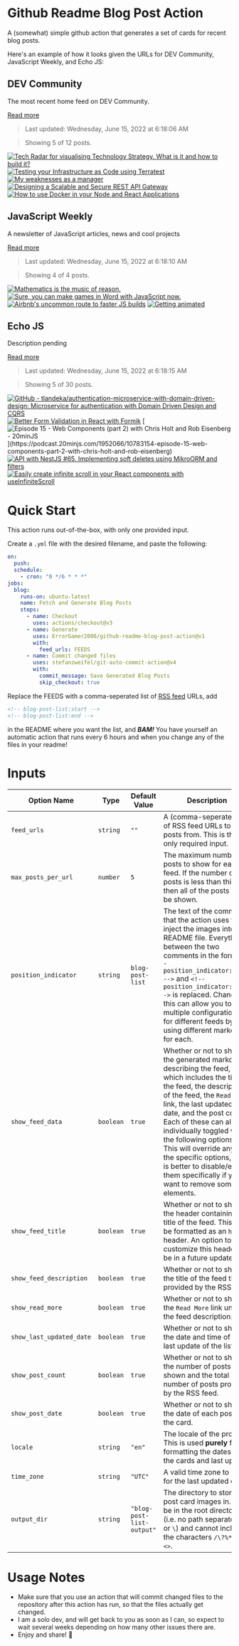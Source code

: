 # Github Readme Blog Post Action

A (somewhat) simple github action that generates a set of cards for recent blog posts.

Here's an example of how it looks given the URLs for DEV Community, JavaScript Weekly, and Echo JS:

<!-- post-list:start -->
## DEV Community

The most recent home feed on DEV Community.

[Read more](https://dev.to)
> Last updated: Wednesday, June 15, 2022 at 6:18:06 AM

> Showing 5 of 12 posts.

[![Tech Radar for visualising Technology Strategy. What is it and how to build it?](https://raw.githubusercontent.com/ErrorGamer2000/github-readme-blog-post-action/main/generated_files/DEV_Community/Tech_Radar_for_visualising_Technology_Strategy._What_is_it_and_how_to_build_it_.svg)](https://dev.to/ghostinthewire5/tech-radar-for-visualising-technology-strategy-what-is-it-and-how-to-build-it-gb8)
[![Testing your Infrastructure as Code using Terratest](https://raw.githubusercontent.com/ErrorGamer2000/github-readme-blog-post-action/main/generated_files/DEV_Community/Testing_your_Infrastructure_as_Code_using_Terratest.svg)](https://dev.to/akashw/testing-your-infrastructure-as-code-using-terratest-3hb6)
[![My weaknesses as a manager](https://raw.githubusercontent.com/ErrorGamer2000/github-readme-blog-post-action/main/generated_files/DEV_Community/My_weaknesses_as_a_manager.svg)](https://dev.to/ksaaskil/my-weaknesses-as-a-manager-36pd)
[![Designing a Scalable and Secure REST API Gateway](https://raw.githubusercontent.com/ErrorGamer2000/github-readme-blog-post-action/main/generated_files/DEV_Community/Designing_a_Scalable_and_Secure_REST_API_Gateway.svg)](https://dev.to/roy8/designing-a-scalable-and-secure-rest-api-gateway-k5f)
[![How to use Docker in your Node and React Applications](https://raw.githubusercontent.com/ErrorGamer2000/github-readme-blog-post-action/main/generated_files/DEV_Community/How_to_use_Docker_in_your_Node_and_React_Applications.svg)](https://dev.to/andrewbaisden/how-to-use-docker-in-your-node-and-react-applications-597e)


## JavaScript Weekly

A newsletter of JavaScript articles, news and cool projects

[Read more](https://javascriptweekly.com/)
> Last updated: Wednesday, June 15, 2022 at 6:18:10 AM

> Showing 4 of 4 posts.

[![Mathematics is the music of reason.](https://raw.githubusercontent.com/ErrorGamer2000/github-readme-blog-post-action/main/generated_files/JavaScript_Weekly/Mathematics_is_the_music_of_reason..svg)](https://javascriptweekly.com/issues/593)
[![Sure, you can make games in Word with JavaScript now.](https://raw.githubusercontent.com/ErrorGamer2000/github-readme-blog-post-action/main/generated_files/JavaScript_Weekly/Sure__you_can_make_games_in_Word_with_JavaScript_now..svg)](https://javascriptweekly.com/issues/592)
[![Airbnb's uncommon route to faster JS builds](https://raw.githubusercontent.com/ErrorGamer2000/github-readme-blog-post-action/main/generated_files/JavaScript_Weekly/Airbnb's_uncommon_route_to_faster_JS_builds.svg)](https://javascriptweekly.com/issues/591)
[![Getting animated](https://raw.githubusercontent.com/ErrorGamer2000/github-readme-blog-post-action/main/generated_files/JavaScript_Weekly/Getting_animated.svg)](https://javascriptweekly.com/issues/590)


## Echo JS

Description pending

[Read more](
http://www.echojs.com
)
> Last updated: Wednesday, June 15, 2022 at 6:18:15 AM

> Showing 5 of 30 posts.

[![GitHub - tlandeka/authentication-microservice-with-domain-driven-design: Microservice for authentication with Domain Driven Design and CQRS](https://raw.githubusercontent.com/ErrorGamer2000/github-readme-blog-post-action/main/generated_files/_Echo_JS_/GitHub_-_tlandeka_authentication-microservice-with-domain-driven-design__Microservice_for_authentication_with_Domain_Driven_Design_and_CQRS.svg)](https://github.com/tlandeka/authentication-microservice-with-domain-driven-design)
[![Better Form Validation in React with Formik](https://raw.githubusercontent.com/ErrorGamer2000/github-readme-blog-post-action/main/generated_files/_Echo_JS_/Better_Form_Validation_in_React_with_Formik.svg)](https://blog.openreplay.com/better-form-validation-in-react-with-formik)
[![Episode 15 - Web Components (part 2) with Chris Holt and Rob Eisenberg - 20minJS](https://raw.githubusercontent.com/ErrorGamer2000/github-readme-blog-post-action/main/generated_files/_Echo_JS_/Episode_15_-_Web_Components_(part_2)_with_Chris_Holt_and_Rob_Eisenberg_-_20minJS.svg)](https://podcast.20minjs.com/1952066/10783154-episode-15-web-components-part-2-with-chris-holt-and-rob-eisenberg)
[![API with NestJS #65. Implementing soft deletes using MikroORM and filters](https://raw.githubusercontent.com/ErrorGamer2000/github-readme-blog-post-action/main/generated_files/_Echo_JS_/API_with_NestJS__65._Implementing_soft_deletes_using_MikroORM_and_filters.svg)](http://wanago.io/2022/06/13/api-nestjs-soft-deletes-mikroorm-filters/)
[![
Easily create infinite scroll in your React components with useInfiniteScroll
](https://raw.githubusercontent.com/ErrorGamer2000/github-readme-blog-post-action/main/generated_files/_Echo_JS_/_Easily_create_infinite_scroll_in_your_React_components_with_useInfiniteScroll_.svg)](
https://antonioru.github.io/beautiful-react-hooks/#/useInfiniteScroll
)


<!-- post-list:end -->

# Quick Start

This action runs out-of-the-box, with only one provided input.

Create a `.yml` file with the desired filename, and paste the following:

```yml
on:
  push:
  schedule:
    - cron: "0 */6 * * *"
jobs:
  blog:
    runs-on: ubuntu-latest
    name: Fetch and Generate Blog Posts
    steps:
      - name: Checkout
        uses: actions/checkout@v3
      - name: Generate
        uses: ErrorGamer2000/github-readme-blog-post-action@v1
        with:
          feed_urls: FEEDS
      - name: Commit changed files
        uses: stefanzweifel/git-auto-commit-action@v4
        with:
          commit_message: Save Generated Blog Posts
          skip_checkout: true
```

Replace the FEEDS with a comma-seperated list of [RSS feed](https://rss.com/blog/how-do-rss-feeds-work/) URLs, add

```md
<!-- blog-post-list:start -->
<!-- blog-post-list:end -->
```

in the README where you want the list, and **_BAM!_** You have yourself an automatic action that runs every 6 hours and when you change any of the files in your readme!

# Inputs

<table>
  <thead>
    <tr>
      <th>Option Name</th>
      <th>Type</th>
      <th>Default Value</th>
      <th>Description</th>
    </tr>
  </thead>
  <tbody>
    <tr>
      <td><code>feed_urls</code></td>
      <td><code>string</code></td>
      <td><code>""</code></td>
      <td>A (comma-seperated) list of RSS feed URLs to load posts from. This is the only required input.</td>
    </tr>
    <tr>
      <td><code>max_posts_per_url</code></td>
      <td><code>number</code></td>
      <td><code>5</code></td>
      <td>The maximum number of posts to show for each feed. If the number of posts is less than this, then all of the posts will be shown.</td>
    </tr>
    <tr>
      <td><code>position_indicator</code></td>
      <td><code>string</code></td>
      <td><code>blog-post-list</code></td>
      <td>The text of the comments that the action uses to inject the images into the README file. Everything between the two comments in the form <code>&lt;!-- position_indicator:start --&gt;</code> and <code>&lt;!-- position_indicator:end --&gt;</code> is replaced. Changing this can allow you to use multiple configurations for different feeds by using different markers for each.</td>
    </tr>
    <tr>
      <td><code>show_feed_data</code></td>
      <td><code>boolean</code></td>
      <td><code>true</code></td>
      <td>Whether or not to show the generated markdown describing the feed, which includes the title of the feed, the description of the feed, the <code>Read More</code> link, the last updated date, and the post count. Each of these can also be individually toggled with the following options. This will override any of the specific options, so it is better to disable/enable them specifically if you want to remove some elements.</td>
    </tr>
    <tr>
      <td><code>show_feed_title</code></td>
      <td><code>boolean</code></td>
      <td><code>true</code></td>
      <td>Whether or not to show the header containing the title of the feed. This will be formatted as an <code>h2</code> header. An option to customize this header will be in a future update.</td>
    </tr>
    <tr>
      <td><code>show_feed_description</code></td>
      <td><code>boolean</code></td>
      <td><code>true</code></td>
      <td>Whether or not to show the title of the feed that is provided by the RSS feed.</td>
    </tr>
    <tr>
      <td><code>show_read_more</code></td>
      <td><code>boolean</code></td>
      <td><code>true</code></td>
      <td>Whether or not to show the <code>Read More</code> link under the feed description.</td>
    </tr>
    <tr>
      <td><code>show_last_updated_date</code></td>
      <td><code>boolean</code></td>
      <td><code>true</code></td>
      <td>Whether or not to show the date and time of the last update of the list.</td>
    </tr>
    <tr>
      <td><code>show_post_count</code></td>
      <td><code>boolean</code></td>
      <td><code>true</code></td>
      <td>Whether or not to show the number of posts shown and the total number of posts provided by the RSS feed.</td>
    </tr>
    <tr>
      <td><code>show_post_date</code></td>
      <td><code>boolean</code></td>
      <td><code>true</code></td>
      <td>Whether or not to show the date of each post on the card.</td>
    </tr>
    <tr>
      <td><code>locale</code></td>
      <td><code>string</code></td>
      <td><code>"en"</code></td>
      <td>The locale of the project. This is used <strong>purely</strong> for formatting the dates of the cards and last update.</td>
    </tr>
    <tr>
      <td><code>time_zone</code></td>
      <td><code>string</code></td>
      <td><code>"UTC"</code></td>
      <td>A valid time zone to use for the last updated date.</td>
    </tr>
    <tr>
      <td><code>output_dir</code></td>
      <td><code>string</code></td>
      <td><code>"blog-post-list-output"</code></td>
      <td>The directory to store the post card images in. Must be in the root directory (i.e. no path separators <code>/</code> or <code>\</code>) and cannot include the characters <code>/\?%*:|"&lt;&gt;</code>.</td>
    </tr>
<!--
    <tr>
      <td><code></code></td>
      <td><cde></cde></td>
      <td><code></code></td>
      <td></td>
    </tr>
-->
  </tbody>
</table>

# Usage Notes

- Make sure that you use an action that will commit changed files to the repository after this action has run, so that the files actually get changed.
- I am a solo dev, and will get back to you as soon as I can, so expect to wait several weeks depending on how many other issues there are.
- Enjoy and share! 🤗

